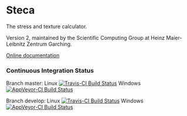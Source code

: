 # Steca

The stress and texture calculator.

Version 2, maintained by the Scientific Computing Group at Heinz Maier-Leibnitz Zentrum Garching.

[Online documentation](http://apps.jcns.fz-juelich.de/steca)

### Continuous Integration Status


Branch master: Linux [![Travis-CI Build Status](https://travis-ci.org/scgmlz/Steca.svg?branch=master)](https://travis-ci.org/scgmlz/Steca)
Windows [![AppVeyor-CI Build Status](https://ci.appveyor.com/api/projects/status/github/scgmlz/steca?branch=master&svg=true)](https://ci.appveyor.com/project/jwuttke/steca2)

Branch develop: Linux [![Travis-CI Build Status](https://travis-ci.org/scgmlz/Steca.svg?branch=develop)](https://travis-ci.org/scgmlz/Steca)
Windows [![AppVeyor-CI Build Status](https://ci.appveyor.com/api/projects/status/github/scgmlz/steca?branch=develop&svg=true)](https://ci.appveyor.com/project/jwuttke/steca2)
